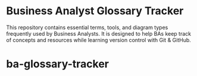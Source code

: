 # Business Analyst Glossary Tracker

This repository contains essential terms, tools, and diagram types frequently used by Business Analysts. It is designed to help BAs keep track of concepts and resources while learning version control with Git & GitHub.
# ba-glossary-tracker